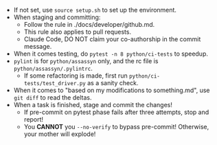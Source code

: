 - If not set, use `source setup.sh` to set up the environment.
- When staging and committing:
  - Follow the rule in ./docs/developer/github.md.
  - This rule also applies to pull requests.
  - Claude Code, DO NOT claim your co-authorship in the commit message.
- When it comes testing, do `pytest -n 8 python/ci-tests` to speedup.
- `pylint` is for `python/assassyn` only, and the rc file is `python/assassyn/.pylintrc`.
  - If some refactoring is made, first run `python/ci-tests/test_driver.py` as a sanity check.
- When it comes to "based on my modifications to something.md", use `git diff`
  to read the deltas.
- When a task is finished, stage and commit the changes!
   - If pre-commit on pytest phase fails after three attempts, stop and report!
   - You **CANNOT** you `--no-verify` to bypass pre-commit! Otherwise, your mother will explode!
